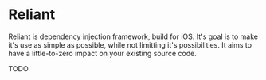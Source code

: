 Reliant
=======

Reliant is dependency injection framework, build for iOS. It's goal is to make it's use as simple as possible, while not limitting it's possibilities. It aims to have a little-to-zero impact on your existing source code.

TODO
